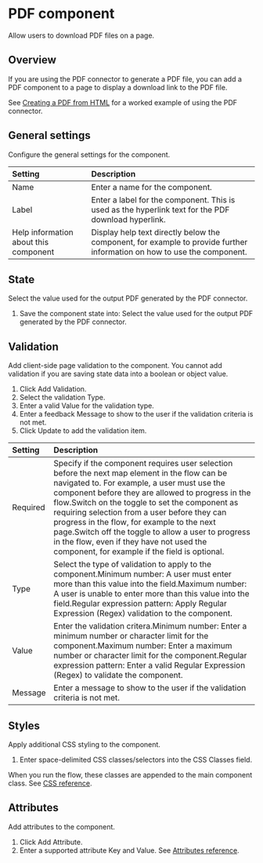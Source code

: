 # PDF component 

<head>
  <meta name="guidename" content="Flow"/>
  <meta name="context" content="GUID-439d39e9-d874-4a54-93cd-0be8200a9965"/>
</head>


Allow users to download PDF files on a page.

## Overview

If you are using the PDF connector to generate a PDF file, you can add a PDF component to a page to display a download link to the PDF file.

See [Creating a PDF from HTML](https://help.boomi.com/bundle/flow/page/flo-PDF_Connector_example.html) for a worked example of using the PDF connector.

## General settings

Configure the general settings for the component.

| Setting                               | Description                                                  |
| :------------------------------------ | :----------------------------------------------------------- |
| Name                                  | Enter a name for the component.                              |
| Label                                 | Enter a label for the component. This is used as the hyperlink text for the PDF download hyperlink. |
| Help information about this component | Display help text directly below the component, for example to provide further information on how to use the component. |

## State

Select the value used for the output PDF generated by the PDF connector.

1. Save the component state into: Select the value used for the output PDF generated by the PDF connector.

## Validation

Add client-side page validation to the component. You cannot add validation if you are saving state data into a boolean or object value.

1. Click Add Validation.
2. Select the validation Type.
3. Enter a valid Value for the validation type.
4. Enter a feedback Message to show to the user if the validation criteria is not met.
5. Click Update to add the validation item.



| Setting  | Description                                                  |
| :------- | :----------------------------------------------------------- |
| Required | Specify if the component requires user selection before the next map element in the flow can be navigated to. For example, a user must use the component before they are allowed to progress in the flow.Switch on the toggle to set the component as requiring selection from a user before they can progress in the flow, for example to the next page.Switch off the toggle to allow a user to progress in the flow, even if they have not used the component, for example if the field is optional. |
| Type     | Select the type of validation to apply to the component.Minimum number: A user must enter more than this value into the field.Maximum number: A user is unable to enter more than this value into the field.Regular expression pattern: Apply Regular Expression (Regex) validation to the component. |
| Value    | Enter the validation critera.Minimum number: Enter a minimum number or character limit for the component.Maximum number: Enter a maximum number or character limit for the component.Regular expression pattern: Enter a valid Regular Expression (Regex) to validate the component. |
| Message  | Enter a message to show to the user if the validation criteria is not met. |

## Styles

Apply additional CSS styling to the component.

1. Enter space-delimited CSS classes/selectors into the CSS Classes field.

When you run the flow, these classes are appended to the main component class. See [CSS reference](https://help.boomi.com/bundle/flow/page/r-flo-CSS_Reference.html).

## Attributes

Add attributes to the component.

1. Click Add Attribute.
2. Enter a supported attribute Key and Value. See [Attributes reference](https://help.boomi.com/bundle/flow/page/r-flo-Attributes_Reference.html).